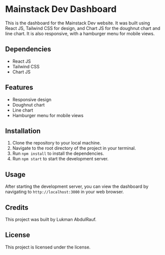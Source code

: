 # Mainstack Dev Dashboard

This is the dashboard for the Mainstack Dev website. It was built using React JS, Tailwind CSS for design, and Chart JS for the doughnut chart and line chart. It is also responsive, with a hamburger menu for mobile views.

## Dependencies

- React JS
- Tailwind CSS
- Chart JS

## Features

- Responsive design
- Doughnut chart
- Line chart
- Hamburger menu for mobile views

## Installation

1. Clone the repository to your local machine.
2. Navigate to the root directory of the project in your terminal.
3. Run `npm install` to install the dependencies.
4. Run `npm start` to start the development server.

## Usage

After starting the development server, you can view the dashboard by navigating to `http://localhost:3000` in your web browser.

## Credits

This project was built by Lukman AbdulRauf.

## License

This project is licensed under the license.
